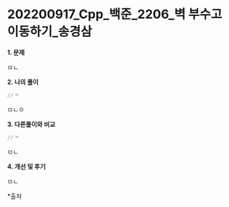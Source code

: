 # 202200917_Cpp_백준_2206_벽 부수고 이동하기_송경삼

**1. 문제**

ㅁㄴ

**2. 나의 풀이**

```cpp
//ㅋ
```

ㅁㄴㅇ

**3. 다른풀이와 비교**

```cpp
//ㅋ
```

ㅁㄴ

**4. 개선 및 후기**

ㅁㄴ

*출처
